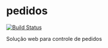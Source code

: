 # pedidos

[![Build Status](https://travis-ci.org/changing-official/pedidos.svg?branch=master)](https://travis-ci.org/changing-official/pedidos)

Solução web para controle de pedidos

